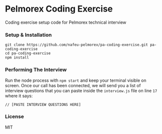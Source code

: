 # Pelmorex Coding Exercise

Coding exercise setup code for Pelmorex technical interview

### Setup & Installation

```
git clone https://github.com/nafeu-pelmorex/pa-coding-exercise.git pa-coding-exercise
cd pa-coding-exercise
npm install
```

### Performing The Interview

Run the node process with `npm start` and keep your terminal visible on screen. Once our call has been connected, we will send you a list of interview questions that you can paste inside the `interview.js` file on line `17` where it says:

```
// [PASTE INTERVIEW QUESTIONS HERE]
```

### License

MIT